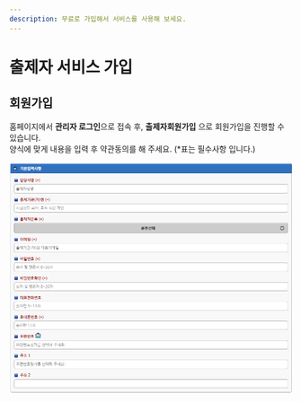 ```yaml
---
description: 무료로 가입해서 서비스를 사용해 보세요.
---
```


# 출제자 서비스 가입

## 회원가입

홈페이지에서 **관리자 로그인**으로 접속 후, **출제자회원가입** 으로 회원가입을 진행할 수 있습니다.\
양식에 맞게 내용을 입력 후 약관동의를 해 주세요. (\*표는 필수사항 입니다.)&#x20;

![회원가입 기본입력사항](../.gitbook/assets/signin.png)

